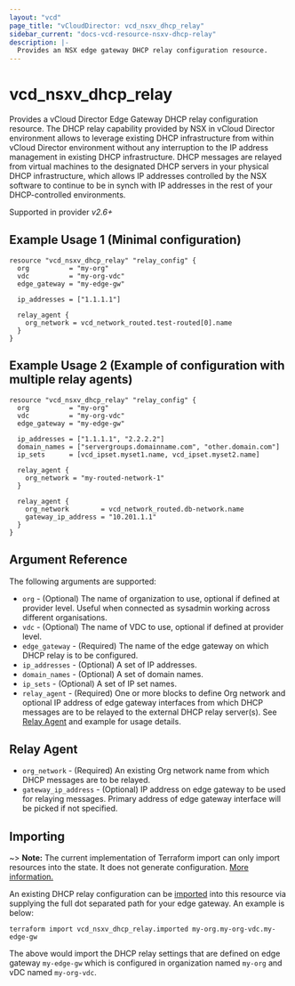 ```yaml
---
layout: "vcd"
page_title: "vCloudDirector: vcd_nsxv_dhcp_relay"
sidebar_current: "docs-vcd-resource-nsxv-dhcp-relay"
description: |-
  Provides an NSX edge gateway DHCP relay configuration resource.
---
```


# vcd\_nsxv\_dhcp\_relay

Provides a vCloud Director Edge Gateway DHCP relay configuration resource. The DHCP relay capability
provided by NSX in vCloud Director environment allows to leverage existing DHCP infrastructure from
within vCloud Director environment without any interruption to the IP address management in existing
DHCP infrastructure. DHCP messages are relayed from virtual machines to the designated DHCP servers
in your physical DHCP infrastructure, which allows IP addresses controlled by the NSX software to
continue to be in synch with IP addresses in the rest of your DHCP-controlled environments. 

Supported in provider *v2.6+*

## Example Usage 1 (Minimal configuration)

```hcl
resource "vcd_nsxv_dhcp_relay" "relay_config" {
  org          = "my-org"
  vdc          = "my-org-vdc"
  edge_gateway = "my-edge-gw"

  ip_addresses = ["1.1.1.1"]

  relay_agent {
    org_network = vcd_network_routed.test-routed[0].name
  }
}
```

## Example Usage 2 (Example of configuration with multiple relay agents)

```hcl
resource "vcd_nsxv_dhcp_relay" "relay_config" {
  org          = "my-org"
  vdc          = "my-org-vdc"
  edge_gateway = "my-edge-gw"

  ip_addresses = ["1.1.1.1", "2.2.2.2"]
  domain_names = ["servergroups.domainname.com", "other.domain.com"]
  ip_sets      = [vcd_ipset.myset1.name, vcd_ipset.myset2.name]

  relay_agent {
    org_network = "my-routed-network-1"
  }

  relay_agent {
    org_network        = vcd_network_routed.db-network.name
    gateway_ip_address = "10.201.1.1"
  }
}
```

## Argument Reference

The following arguments are supported:

* `org` - (Optional) The name of organization to use, optional if defined at provider level. Useful
  when connected as sysadmin working across different organisations.
* `vdc` - (Optional) The name of VDC to use, optional if defined at provider level.
* `edge_gateway` - (Required) The name of the edge gateway on which DHCP relay is to be configured.
* `ip_addresses` - (Optional) A set of IP addresses.
* `domain_names` - (Optional) A set of domain names.
* `ip_sets` - (Optional) A set of IP set names.
* `relay_agent` - (Required) One or more blocks to define Org network and optional IP address of
  edge gateway interfaces from which DHCP messages are to be relayed to the external DHCP relay
  server(s). See [Relay Agent](#relay-agent) and example for usage details.

<a id="relay-agent"></a>
## Relay Agent

* `org_network` - (Required) An existing Org network name from which DHCP messages are to be relayed.
* `gateway_ip_address` - (Optional) IP address on edge gateway to be used for relaying messages.
  Primary address of edge gateway interface will be picked if not specified. 

## Importing

~> **Note:** The current implementation of Terraform import can only import resources into the state.
It does not generate configuration. [More information.](https://www.terraform.io/docs/import/)

An existing DHCP relay configuration can be [imported][docs-import] into this resource
via supplying the full dot separated path for your edge gateway. An example is
below:

[docs-import]: https://www.terraform.io/docs/import/

```
terraform import vcd_nsxv_dhcp_relay.imported my-org.my-org-vdc.my-edge-gw
```

The above would import the DHCP relay settings that are defined on edge
gateway `my-edge-gw` which is configured in organization named `my-org` and vDC named `my-org-vdc`.
